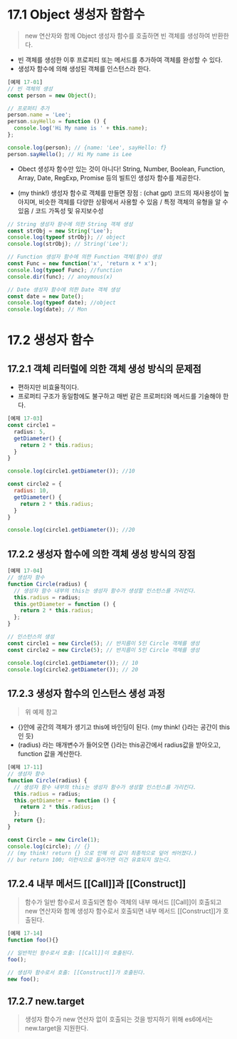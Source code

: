 # 17.1 Object 생성자 함함수

> new 연산자와 함께 Object 생성자 함수를 호출하면 빈 객체를 생성하여 반환한다.

- 빈 객체를 생성한 이후 프로피티 또는 메서드를 추가하여 객체를 완성할 수 있다.
- 생성자 함수에 의해 생성된 객체를 인스턴스라 한다.

```jsx
[예제 17-01]
// 빈 객체의 생성
const person = new Object();

// 프로퍼티 추가
person.name = 'Lee';
person.sayHello = function () {
  console.log('Hi My name is ' + this.name);
};

console.log(person); // {name: 'Lee', sayHello: f}
person.sayHello(); // Hi My name is Lee
```

- Obect 생성자 함수만 있는 것이 아니다! String, Number, Boolean, Function, Array, Date, RegExp, Promise 등의 빌트인 생성자 함수를 제공한다.

* (my think!) 생성자 함수로 객체를 만들면 장점 : (chat gpt) 코드의 재사용성이 높아지며, 비슷한 객체를 다양한 상황에서 사용할 수 있음 / 특정 객체의 유형을 알 수 있음 / 코드 가독성 및 유지보수성

```jsx
// String 생성자 함수에 의한 String 객체 생성
const strObj = new String('Lee');
console.log(typeof strObj); // object
console.log(strObj); // String('Lee');

// Function 생성자 함수에 의한 Function 객체(함수) 생성
const Func = new function('x', 'return x * x');
console.log(typeof Func); //function
console.dir(func); // anoymous(x)

// Date 생성자 함수에 의한 Date 객체 생성
const date = new Date();
console.log(typeof date); //object
console.log(date); // Mon
```

# 17.2 생성자 함수

## 17.2.1 객체 리터럴에 의한 객체 생성 방식의 문제점

- 편하지만 비효율적이다.
- 프로퍼티 구조가 동일함에도 불구하고 매번 같은 프로퍼티와 메서드를 기술해야 한다.

```jsx
[예제 17-03]
const circle1 =
  radius: 5,
  getDiameter() {
    return 2 * this.radius;
  }
}

console.log(circle1.getDiameter()); //10

const circle2 = {
  radius: 10,
  getDiameter() {
    return 2 * this.radius;
  }
}

console.log(circle1.getDiameter()); //20
```

## 17.2.2 생성자 함수에 의한 객체 생성 방식의 장점

```jsx
[예제 17-04]
// 생성자 함수
function Circle(radius) {
  // 생성자 함수 내부의 this는 생성자 함수가 생성할 인스턴스를 가리킨다.
  this.radius = radius;
  this.getDiameter = function () {
    return 2 * this.radius;
  };
}

// 인스턴스의 생성
const circle1 = new Circle(5); // 반지름이 5인 Circle 객체를 생성
const circle2 = new Circle(5); // 반지름이 5인 Circle 객체를 생성

console.log(circle1.getDiameter()); // 10
console.log(circle2.getDiameter()); // 20
```

## 17.2.3 생성자 함수의 인스턴스 생성 과정

> 위 예제 참고

- {}안에 공간의 객체가 생기고 this에 바인딩이 된다. (my think! {}라는 공간이 this인 듯)
- (radius) 라는 매개변수가 들어오면 {}라는 this공간에서 radius값을 받아오고, function 값을 계산한다.

```jsx
[예제 17-11]
// 생성자 함수
function Circle(radius) {
  // 생성자 함수 내부의 this는 생성자 함수가 생성할 인스턴스를 가리킨다.
  this.radius = radius;
  this.getDiameter = function () {
    return 2 * this.radius;
  };
  return {};
}

const Circle = new Circle(1);
console.log(circle); // {}
// (my think! return {} 으로 인해 이 값이 최종적으로 덮어 씌어졌다.)
// bur return 100; 이런식으로 들어가면 이건 유효되지 않는다.
```

## 17.2.4 내부 메서드 [[Call]]과 [[Construct]]

> 함수가 일반 함수로서 호출되면 함수 객체의 내부 매서드 [[Call]]이 호출되고 new 연산자와 함께 생성자 함수로서 호출되면 내부 메서드 [[Construct]]가 호출된다.

```jsx
[예제 17-14]
function foo(){}

// 일반적인 함수로서 호출: [[Call]]이 호출된다.
foo();

// 생성자 함수로서 호출: [[Construct]]가 호출된다.
new foo();
```

## 17.2.7 new.target

> 생성자 함수가 new 연산자 없이 호출되는 것을 방지하기 위해 es6에서는 new.target을 지원한다.
